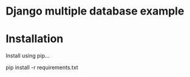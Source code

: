 # Django multiple database example

# Installation
Install using pip...

pip install -r requirements.txt
